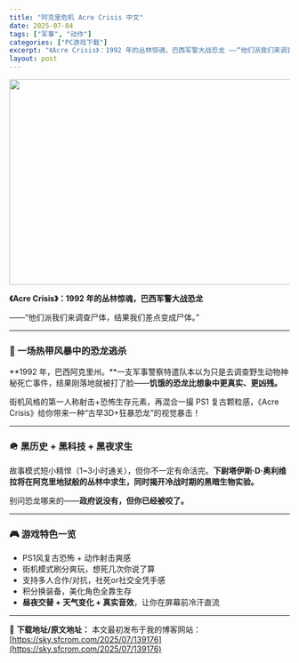 ```yaml
---
title: "阿克里危机 Acre Crisis 中文"
date: 2025-07-04
tags: ["军事", "动作"]
categories: ["PC游戏下载"]
excerpt: "《Acre Crisis》：1992 年的丛林惊魂，巴西军警大战恐龙 ——“他们派我们来调查尸体，结果我们差点变成尸体。” 🦖 一场热带风暴中的恐龙逃杀 **1992 年，巴西阿克里州。**一支军事警察特遣队本以为只是去调查野生动物神秘死亡事件，结果刚落地就被打了脸——饥饿的恐龙比想象中更真实、更凶&hellip;"
layout: post
---
```


<img class="aligncenter size-full wp-image-139177" src="https://sky.sfcrom.com/wp-content/uploads/2025/07/20250704005424100.webp" alt="" width="660" height="370" />
<p data-start="0" data-end="38"><strong data-start="0" data-end="38">《Acre Crisis》：1992 年的丛林惊魂，巴西军警大战恐龙</strong></p>
<p data-start="40" data-end="66">——“他们派我们来调查尸体，结果我们差点变成尸体。”</p>


<hr data-start="68" data-end="71" />

<h3 data-start="73" data-end="94">🦖 一场热带风暴中的恐龙逃杀</h3>
<p data-start="96" data-end="175">**1992 年，巴西阿克里州。**一支军事警察特遣队本以为只是去调查野生动物神秘死亡事件，结果刚落地就被打了脸——<strong data-start="154" data-end="175">饥饿的恐龙比想象中更真实、更凶残。</strong></p>
<p data-start="177" data-end="248">街机风格的第一人称射击+恐怖生存元素，再混合一撮 PS1 复古颗粒感，《Acre Crisis》给你带来一种“古早3D+狂暴恐龙”的视觉暴击！</p>


<hr data-start="250" data-end="253" />

<h3 data-start="255" data-end="280">🪖 黑历史 + 黑科技 + 黑夜求生</h3>
<p data-start="282" data-end="357">故事模式短小精悍（1~3小时通关），但你不一定有命活完。<strong data-start="310" data-end="357">下尉塔伊斯·D·奥利维拉将在阿克里地狱般的丛林中求生，同时揭开冷战时期的黑暗生物实验。</strong></p>
<p data-start="359" data-end="386">别问恐龙哪来的——<strong data-start="368" data-end="386">政府说没有，但你已经被咬了。</strong></p>


<hr data-start="388" data-end="391" />

<h3 data-start="393" data-end="408">🎮 游戏特色一览</h3>
<ul>
 	<li data-start="412" data-end="431">PS1风复古恐怖 + 动作射击爽感</li>
 	<li data-start="434" data-end="453">街机模式刷分爽玩，想死几次你说了算</li>
 	<li data-start="456" data-end="478">支持多人合作/对抗，社死or社交全凭手感</li>
 	<li data-start="481" data-end="497">积分换装备，美化角色全靠生存</li>
 	<li data-start="500" data-end="533"><strong data-start="500" data-end="522">昼夜交替 + 天气变化 + 真实音效</strong>，让你在屏幕前冷汗直流</li>
</ul>

---
📖 **下载地址/原文地址：** 本文最初发布于我的博客网站：[https://sky.sfcrom.com/2025/07/139176](https://sky.sfcrom.com/2025/07/139176)
